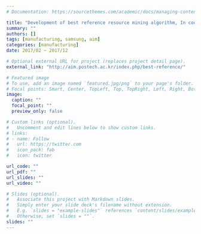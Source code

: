 ```yaml
---
# Documentation: https://sourcethemes.com/academic/docs/managing-content/

title: "Development of best reference resource mining algorithm, In cooperation with Samsung Electronics,  2017/02 ~ 2017/12"
summary: ""
authors: []
tags: [manufacturing, samsung, aim]
categories: [manufacturing]
date: 2017/02 ~ 2017/12

# Optional external URL for project (replaces project detail page).
external_link: "http://aim.postech.ac.kr/index.php/best-reference/"

# Featured image
# To use, add an image named `featured.jpg/png` to your page's folder.
# Focal points: Smart, Center, TopLeft, Top, TopRight, Left, Right, BottomLeft, Bottom, BottomRight.
image:
  caption: ""
  focal_point: ""
  preview_only: false

# Custom links (optional).
#   Uncomment and edit lines below to show custom links.
# links:
# - name: Follow
#   url: https://twitter.com
#   icon_pack: fab
#   icon: twitter

url_code: ""
url_pdf: ""
url_slides: ""
url_video: ""

# Slides (optional).
#   Associate this project with Markdown slides.
#   Simply enter your slide deck's filename without extension.
#   E.g. `slides = "example-slides"` references `content/slides/example-slides.md`.
#   Otherwise, set `slides = ""`.
slides: ""
---
```

